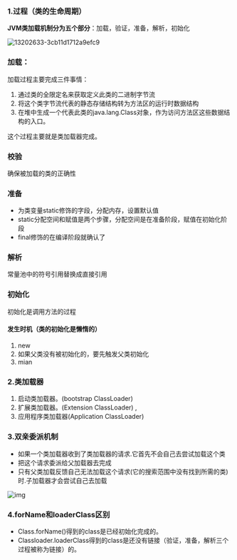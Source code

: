 ### 1.过程（类的生命周期）

**JVM类加载机制分为五个部分**：加载，验证，准备，解析，初始化

![13202633-3cb11d1712a9efc9](C:\Users\admin\Desktop\13202633-3cb11d1712a9efc9.webp)

### 加载：

加载过程主要完成三件事情：

1. 通过类的全限定名来获取定义此类的二进制字节流
2. 将这个类字节流代表的静态存储结构转为方法区的运行时数据结构
3. 在堆中生成一个代表此类的java.lang.Class对象，作为访问方法区这些数据结构的入口。

这个过程主要就是类加载器完成。

### 校验

确保被加载的类的正确性

### 准备

- 为类变量static修饰的字段，分配内存，设置默认值
- static分配空间和赋值是两个步骤，分配空间是在准备阶段，赋值在初始化阶段
- final修饰的在编译阶段就确认了

### 解析

常量池中的符号引用替换成直接引用

### 初始化

初始化是调用<clint>方法的过程

#### 发生时机（类的初始化是懒惰的）

1. new
2. 如果父类没有被初始化的，要先触发父类初始化
3. mian

###  2.类加载器

1. 启动类加载器。(bootstrap ClassLoader)
2. 扩展类加载器。(Extension ClassLoader) ,
3. 应用程序类加载器(Application ClassLoader)

### 3.双亲委派机制

- 如果一个类加载器收到了类加载器的请求.它首先不会自己去尝试加载这个类
- 把这个请求委派给父加载器去完成
- 只有父类加载反馈自己无法加载这个请求(它的搜索范围中没有找到所需的类)时.子加载器才会尝试自己去加载

![img](https://upload-images.jianshu.io/upload_images/13202633-4c819649aebff4df.png?imageMogr2/auto-orient/strip|imageView2/2/w/590/format/webp)



### 4.forName和loaderClass区别

- Class.forName()得到的class是已经初始化完成的。
- Classloader.loaderClass得到的class是还没有链接（验证，准备，解析三个过程被称为链接）的。